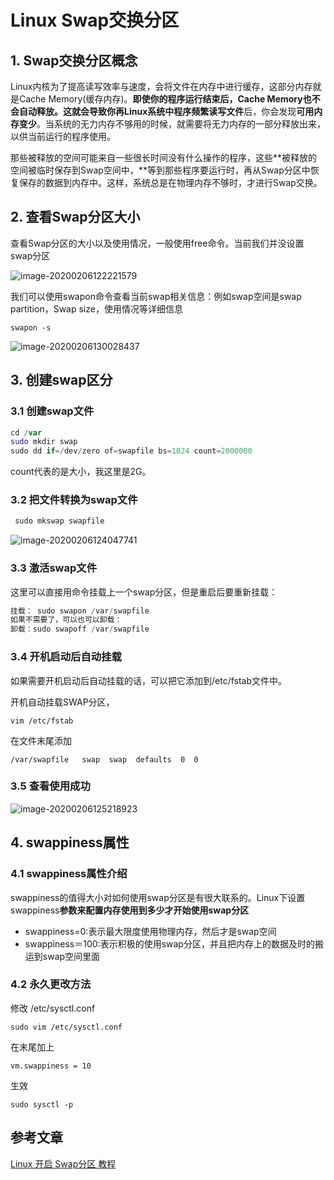 # Linux Swap交换分区

## 1. Swap交换分区概念

Linux内核为了提高读写效率与速度，会将文件在内存中进行缓存，这部分内存就是Cache Memory(缓存内存)。**即使你的程序运行结束后，Cache Memory也不会自动释放。**这就会导致你再Linux系统中**程序频繁读写文件**后，你会发现**可用内存变少**。当系统的无力内存不够用的时候，就需要将无力内存的一部分释放出来，以供当前运行的程序使用。

那些被释放的空间可能来自一些很长时间没有什么操作的程序，这些**被释放的空间被临时保存到Swap空间中，**等到那些程序要运行时，再从Swap分区中恢复保存的数据到内存中。这样，系统总是在物理内存不够时，才进行Swap交换。

## 2. 查看Swap分区大小

查看Swap分区的大小以及使用情况，一般使用free命令。当前我们并没设置swap分区

![image-20200206122221579](https://cdn.jsdelivr.net/gh/MrJackC/PicGoImages/other/202404231103407.png)

我们可以使用swapon命令查看当前swap相关信息：例如swap空间是swap partition，Swap size，使用情况等详细信息

```
swapon -s
```

![image-20200206130028437](https://cdn.jsdelivr.net/gh/MrJackC/PicGoImages/other/202404231103449.png)

## 3. 创建swap区分

### 3.1 创建swap文件

```swift
cd /var
sudo mkdir swap
sudo dd if=/dev/zero of=swapfile bs=1024 count=2000000
```

count代表的是大小，我这里是2G。

### 3.2 把文件转换为swap文件

```csharp
 sudo mkswap swapfile
```

![image-20200206124047741](https://cdn.jsdelivr.net/gh/MrJackC/PicGoImages/other/202404231103480.png)

### 3.3 激活swap文件

这里可以直接用命令挂载上一个swap分区，但是重启后要重新挂载：

```csharp
挂载： sudo swapon /var/swapfile
如果不需要了，可以也可以卸载：
卸载：sudo swapoff /var/swapfile
```

### 3.4 开机启动后自动挂载

如果需要开机启动后自动挂载的话，可以把它添加到/etc/fstab文件中。

开机自动挂载SWAP分区，

```
vim /etc/fstab
```

在文件末尾添加

```
/var/swapfile   swap  swap  defaults  0  0
```

### 3.5 查看使用成功

![image-20200206125218923](https://cdn.jsdelivr.net/gh/MrJackC/PicGoImages/other/202404231103515.png)

## 4. swappiness属性

### 4.1 swappiness属性介绍

swappiness的值得大小对如何使用swap分区是有很大联系的。Linux下设置swappiness**参数来配置内存使用到多少才开始使用swap分区**

- swappiness=0:表示最大限度使用物理内存，然后才是swap空间
- swappiness＝100:表示积极的使用swap分区，并且把内存上的数据及时的搬运到swap空间里面

### 4.2 永久更改方法

修改 /etc/sysctl.conf

```
sudo vim /etc/sysctl.conf
```

在末尾加上

```
vm.swappiness = 10
```

生效

```
sudo sysctl -p
```

## 参考文章

[Linux 开启 Swap分区 教程](https://www.jianshu.com/p/04c7a9ab438c)
